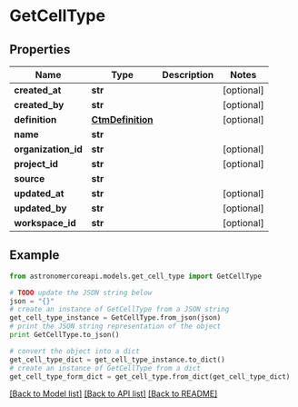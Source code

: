 # GetCellType


## Properties
Name | Type | Description | Notes
------------ | ------------- | ------------- | -------------
**created_at** | **str** |  | [optional] 
**created_by** | **str** |  | [optional] 
**definition** | [**CtmDefinition**](CtmDefinition.md) |  | [optional] 
**name** | **str** |  | 
**organization_id** | **str** |  | [optional] 
**project_id** | **str** |  | [optional] 
**source** | **str** |  | 
**updated_at** | **str** |  | [optional] 
**updated_by** | **str** |  | [optional] 
**workspace_id** | **str** |  | [optional] 

## Example

```python
from astronomercoreapi.models.get_cell_type import GetCellType

# TODO update the JSON string below
json = "{}"
# create an instance of GetCellType from a JSON string
get_cell_type_instance = GetCellType.from_json(json)
# print the JSON string representation of the object
print GetCellType.to_json()

# convert the object into a dict
get_cell_type_dict = get_cell_type_instance.to_dict()
# create an instance of GetCellType from a dict
get_cell_type_form_dict = get_cell_type.from_dict(get_cell_type_dict)
```
[[Back to Model list]](../README.md#documentation-for-models) [[Back to API list]](../README.md#documentation-for-api-endpoints) [[Back to README]](../README.md)


